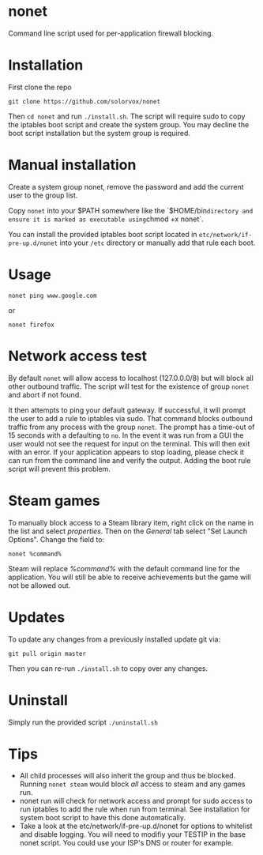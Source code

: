 ﻿# nonet
Command line script used for per-application firewall blocking.

# Installation
First clone the repo

`git clone https://github.com/solorvox/nonet`

Then `cd nonet` and run `./install.sh`.  The script will require sudo to copy the iptables boot script and create the system group.  You may decline the boot script installation but the system group is required.

# Manual installation
Create a system group nonet, remove the password and add the current user to the group list.

Copy `nonet` into your $PATH somewhere like the `$HOME/bin` directory and ensure it is marked as executable using `chmod +x nonet`.

You can install the provided iptables boot script located in `etc/network/if-pre-up.d/nonet` into your `/etc` directory or manually add that rule each boot.  

# Usage
`nonet ping www.google.com`

or 

`nonet firefox`

# Network access test
By default `nonet` will allow access to localhost (127.0.0.0/8) but will block all other outbound traffic.  The script will test for the existence of group `nonet` and abort if not found.  

It then attempts to ping your default gateway.  If successful, it will prompt the user to add a rule to iptables via sudo.  That command blocks outbound traffic from any process with the group `nonet`.   The prompt has a time-out of 15 seconds with a defaulting to `no`. In the event it was run from a GUI the user would not see the request for input on the terminal.  This will then exit with an error.  If your application appears to stop loading, please check it can run from the command line and verify the output.  Adding the boot rule script will prevent this problem.

# Steam games 
To manually block access to a Steam library item, right click on the name in the list and select *properties*.  Then on the *General* tab select "Set Launch Options".  Change the field to:

`nonet %command%`

Steam will replace *%command%* with the default command line for the application.  You will still be able to receive achievements but the game will not be allowed out. 

# Updates
To update any changes from a previously installed update git via:

`git pull origin master`

Then you can re-run `./install.sh` to copy over any changes.

# Uninstall
Simply run the provided script `./uninstall.sh`


# Tips
- All child processes will also inherit the group and thus be blocked.  Running `nonet steam` would block *all* access to steam and any games run.
- nonet run will check for network access and prompt for sudo access to run iptables to add the rule when run from terminal.  See installation for system boot script to have this done automatically.
- Take a look at the etc/network/if-pre-up.d/nonet for options to whitelist and disable logging.  You will need to modifiy your TESTIP in the base nonet script.  You could use your ISP's DNS or router for example.
